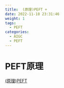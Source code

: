```yaml
---
title:  (原理)PEFT + 
date: 2022-11-18 23:31:46
weight: 1
tags:
  - PEFT
categories:
  - AIGC  
  - PEFT
---
```


<p></p>
<!-- more -->



# PEFT原理
[(原理)PEFT](https://candied-skunk-1ca.notion.site/PEFT-10dbfe2110848028b9afd05f05fdbde6?pvs=4)